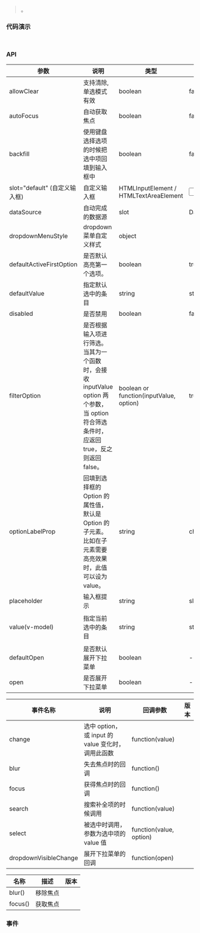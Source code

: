 #   

>  。


###  代码演示

```
 
```

### API
参数|说明|类型|默认值|版本
--|--|--|--|--
allowClear|支持清除, 单选模式有效|boolean|false|
autoFocus|自动获取焦点|boolean|false|
backfill|使用键盘选择选项的时候把选中项回填到输入框中|boolean|false|
slot="default" (自定义输入框)|自定义输入框|HTMLInputElement / HTMLTextAreaElement|<Input />|
dataSource|自动完成的数据源|slot | DataSourceItemType[]||
dropdownMenuStyle|dropdown 菜单自定义样式|object||1.5.0
defaultActiveFirstOption|是否默认高亮第一个选项。|boolean|true|
defaultValue|指定默认选中的条目|string|string[]| 无||
disabled|是否禁用|boolean|false|
filterOption|是否根据输入项进行筛选。当其为一个函数时，会接收 inputValue option 两个参数，当 option 符合筛选条件时，应返回 true，反之则返回 false。|boolean or function(inputValue, option)|true|
optionLabelProp|回填到选择框的 Option 的属性值，默认是 Option 的子元素。比如在子元素需要高亮效果时，此值可以设为 value。|string|children|
placeholder|输入框提示|string | slot|-|
value(v-model)|指定当前选中的条目|string|string[]|{ key: string, label: string|vNodes }|Array<{ key: string, label: string|vNodes }>|无|
defaultOpen|是否默认展开下拉菜单|boolean|-|
open|是否展开下拉菜单|boolean|-|
 
事件名称|说明|回调参数|版本
--|--|--|--
change|选中 option，或 input 的 value 变化时，调用此函数|function(value)|
blur|失去焦点时的回调|function()|
focus|获得焦点时的回调|function()|
search|搜索补全项的时候调用|function(value)|
select|被选中时调用，参数为选中项的 value 值|function(value, option)|
dropdownVisibleChange|展开下拉菜单的回调|function(open)|


名称|描述|版本
--|--|--
blur()|移除焦点|
focus()|获取焦点|

### 事件

 

